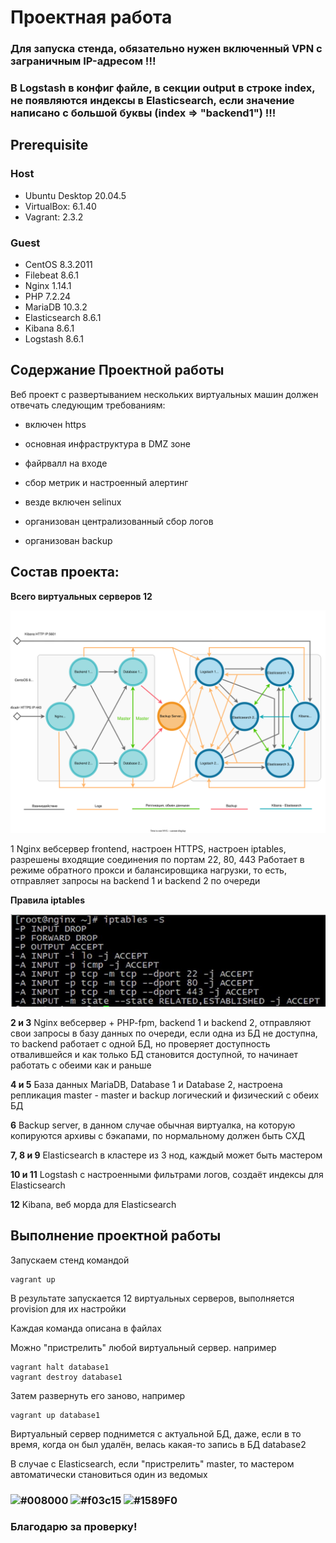 # Проектная работа

### Для запуска стенда, обязательно нужен включенный VPN с заграничным IP-адресом !!!

### В Logstash в конфиг файле, в секции output в строке index, не появляются индексы в Elasticsearch, если значение написано с большой буквы (index => "backend1") !!!

## **Prerequisite**

### Host ###
- Ubuntu Desktop 20.04.5
- VirtualBox: 6.1.40
- Vagrant: 2.3.2

### Guest ###
- CentOS 8.3.2011
- Filebeat 8.6.1
- Nginx 1.14.1
- PHP 7.2.24
- MariaDB 10.3.2
- Elasticsearch 8.6.1
- Kibana 8.6.1
- Logstash 8.6.1

## **Содержание Проектной работы**

Веб проект с развертыванием нескольких виртуальных машин должен отвечать следующим требованиям:

- включен https

- основная инфраструктура в DMZ зоне

- файрвалл на входе

- сбор метрик и настроенный алертинг

- везде включен selinux

- организован централизованный сбор логов

- организован backup

## **Состав проекта:**

**Всего виртуальных серверов 12**

![Shema](https://github.com/andrey21x6/dz-otus/blob/main/project1/scrin/Shema.svg)

1 Nginx вебсервер frontend, настроен HTTPS, настроен iptables, разрешены входящие соединения по портам 22, 80, 443
Работает в режиме обратного прокси и балансировщика нагрузки, то есть, отправляет запросы на backend 1 и backend 2 по очереди

**Правила iptables**

![iptables_](https://github.com/andrey21x6/dz-otus/blob/main/project1/scrin/iptables_.jpg)

**2 и 3** Nginx вебсервер + PHP-fpm, backend 1 и backend 2, отправляют свои запросы в базу данных по очереди, если одна из БД не доступна, 
то backend работает с одной БД, но проверяет доступность отвалившейся и как только БД становится доступной, 
то начинает работать с обеими как и раньше

**4 и 5** База данных MariaDB, Database 1 и Database 2, настроена репликация master - master и backup логический и физический с обеих БД

**6** Backup server, в данном случае обычная виртуалка, на которую копируются архивы с бэкапами, по нормальному должен быть СХД

**7, 8 и 9** Elasticsearch в кластере из 3 нод, каждый может быть мастером

**10 и 11** Logstash с настроенными фильтрами логов, создаёт индексы для Elasticsearch

**12** Kibana, веб морда для Elasticsearch

## **Выполнение проектной работы**

Запускаем стенд командой
```
vagrant up
```

В результате запускается 12 виртуальных серверов, выполняется provision для их настройки

Каждая команда описана в файлах

Можно "пристрелить" любой виртуальный сервер. например
```
vagrant halt database1
vagrant destroy database1
```

Затем развернуть его заново, например
```
vagrant up database1
```

Виртуальный сервер поднимется с актуальной БД, даже, если в то время, когда он был удалён, велась какая-то запись в БД database2

В случае с Elasticsearch, если "пристрелить" master, то мастером автоматически становиться один из ведомых

### ![#008000](https://placehold.co/15x15/008000/008000.png) ![#f03c15](https://placehold.co/15x15/f03c15/f03c15.png) ![#1589F0](https://placehold.co/15x15/1589F0/1589F0.png)
### Благодарю за проверку!
